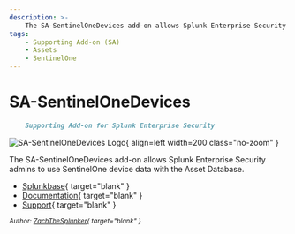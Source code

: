 ```yaml
---
description: >-
    The SA-SentinelOneDevices add-on allows Splunk Enterprise Security admins to use SentinelOne device data with the Asset Database.
tags:
    - Supporting Add-on (SA)
    - Assets
    - SentinelOne
---
```


# SA-SentinelOneDevices

``` markdown title=""
    Supporting Add-on for Splunk Enterprise Security
```

<div class="result" markdown>

![SA-SentinelOneDevices Logo](https://splunk-sa-sentinelone.ztsplunker.com/assets/sa-sentinelone-logo-small.svg){ align=left width=200 class="no-zoom" }

The SA-SentinelOneDevices add-on allows Splunk Enterprise Security admins to use SentinelOne device data with the Asset Database.

- [Splunkbase](https://splunkbase.splunk.com/app/6612){ target="blank" }
- [Documentation](https://splunk-sa-sentinelone.ztsplunker.com/){ target="blank" }
- [Support](https://github.com/ZachChristensen28/SA-SentinelOneDevices/issues){ target="blank" }

<small>_Author: [ZachTheSplunker](https://zachthesplunker.com/){ target="blank" }_</small>

</div>
